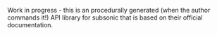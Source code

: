 Work in progress - this is an procedurally generated (when the author commands it!) API library for subsonic that is based on their official documentation.